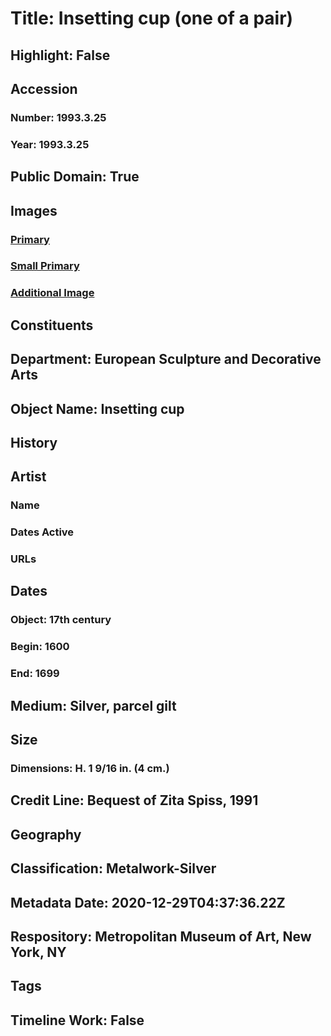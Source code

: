 # Title: Insetting cup (one of a pair)
## Highlight: False
## Accession
### Number: 1993.3.25
### Year: 1993.3.25
## Public Domain: True
## Images
### [Primary](https://images.metmuseum.org/CRDImages/es/original/SF1993_3_25,26.jpg)
### [Small Primary](https://images.metmuseum.org/CRDImages/es/web-large/SF1993_3_25,26.jpg)
### [Additional Image](https://images.metmuseum.org/CRDImages/es/original/SF1993_3_25,26_marks.jpg)
## Constituents
## Department: European Sculpture and Decorative Arts
## Object Name: Insetting cup
## History
## Artist
### Name
### Dates Active
### URLs
## Dates
### Object: 17th century
### Begin: 1600
### End: 1699
## Medium: Silver, parcel gilt
## Size
### Dimensions: H. 1 9/16 in. (4 cm.)
## Credit Line: Bequest of Zita Spiss, 1991
## Geography
## Classification: Metalwork-Silver
## Metadata Date: 2020-12-29T04:37:36.22Z
## Respository: Metropolitan Museum of Art, New York, NY
## Tags
## Timeline Work: False